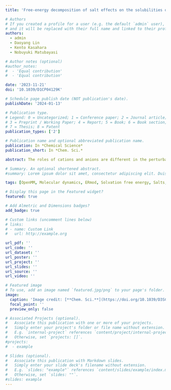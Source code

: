 ```yaml
---
title: 'Free-energy decomposition of salt effects on the solubilities of small molecules and the role of excluded-volume effects'

# Authors
# If you created a profile for a user (e.g. the default `admin` user), write the username (folder name) here
# and it will be replaced with their full name and linked to their profile.
authors:
  - admin
  - Daoyang Lin
  - Kento Kasahara
  - Nobuyuki Matubayasi 

# Author notes (optional)
#author_notes:
#  - 'Equal contribution'
#  - 'Equal contribution'

date: '2023-11-21'
doi: '10.1039/D1CP04129K'

# Schedule page publish date (NOT publication's date).
publishDate: '2024-01-13'

# Publication type.
# Legend: 0 = Uncategorized; 1 = Conference paper; 2 = Journal article;
# 3 = Preprint / Working Paper; 4 = Report; 5 = Book; 6 = Book section;
# 7 = Thesis; 8 = Patent
publication_types: ['2']

# Publication name and optional abbreviated publication name.
publication: In *Chemical Science*
publication_short: In *Chem. Sci.*

abstract: The roles of cations and anions are different in the perturbation on solvation, and thus, the analyses of the separated contributions from cations and anions are useful to establish molecular pictures of ion-specific effects. In this work, we investigate the effects of cations, anions, and water separately in the solvation of *n*-alcohols and *n*-alkanes by free-energy decomposition. By utilising energy-representation theory of solvation, we address the contributions arising from the direct solute–solvent interactions and the excluded-volume effects. It is found that the change in solvation of *n*-alcohols and *n*-alkanes upon addition of salt depends primarily on the anion species. The direct interaction between the anion and solute is in agreement with the Setschenow coefficient in terms of the ranking of salting-in and salting-out for *n*-alkanes, which corresponds to the extent of accumulation of the anion on the solute surface. For each of the *n*-alcohols and *n*-alkanes examined, the excluded-volume component in the Setschenow coefficient is well correlated to the (total) Setschenow coefficient when the salt effects are concerned. The ranking of the excluded-volume component in the variation of the salt species is parallel to the water contribution, which is correlated further to the change in the water density upon the addition of the salt. 

# Summary. An optional shortened abstract.
#summary: Lorem ipsum dolor sit amet, consectetur adipiscing elit. Duis posuere tellus ac convallis placerat. Proin tincidunt magna sed ex sollicitudin condimentum.

tags: [OpenMM, Molecular dynamics, ERmod, Solvation free energy, Salts, Open access]

# Display this page in the Featured widget?
featured: true

# Add Almetric and Dimensions badges?
add_badge: true

# Custom links (uncomment lines below)
# links:
# - name: Custom Link
#   url: http://example.org

url_pdf: ''
url_code: ''
url_dataset: ''
url_poster: ''
url_project: ''
url_slides: ''
url_source: ''
url_video: ''

# Featured image
# To use, add an image named `featured.jpg/png` to your page's folder.
image:
  caption: 'Image credit: [**Chem. Sci.**](https://doi.org/10.1039/D3SC04617F)'
  focal_point: ''
  preview_only: false

# Associated Projects (optional).
#   Associate this publication with one or more of your projects.
#   Simply enter your project's folder or file name without extension.
#   E.g. `internal-project` references `content/project/internal-project/index.md`.
#   Otherwise, set `projects: []`.
#projects:
#  - example

# Slides (optional).
#   Associate this publication with Markdown slides.
#   Simply enter your slide deck's filename without extension.
#   E.g. `slides: "example"` references `content/slides/example/index.md`.
#   Otherwise, set `slides: ""`.
#slides: example
---
```


